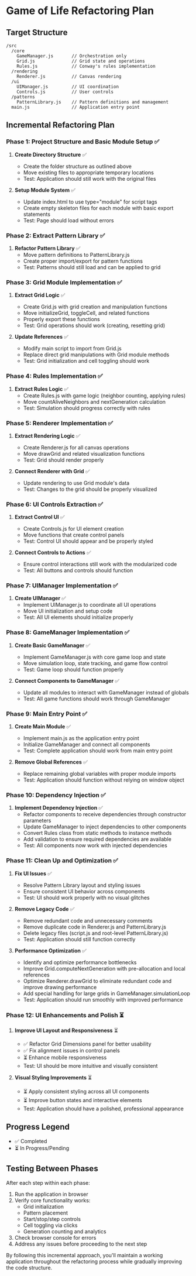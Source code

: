 # Game of Life Refactoring Plan

## Target Structure
```
/src
  /core
    GameManager.js       // Orchestration only
    Grid.js              // Grid state and operations
    Rules.js             // Conway's rules implementation
  /rendering
    Renderer.js          // Canvas rendering
  /ui
    UIManager.js         // UI coordination
    Controls.js          // User controls
  /patterns
    PatternLibrary.js    // Pattern definitions and management
  main.js                // Application entry point
```

## Incremental Refactoring Plan

### Phase 1: Project Structure and Basic Module Setup ✅
1. **Create Directory Structure** ✅
   - Create the folder structure as outlined above
   - Move existing files to appropriate temporary locations
   - Test: Application should still work with the original files

2. **Setup Module System** ✅
   - Update index.html to use type="module" for script tags
   - Create empty skeleton files for each module with basic export statements
   - Test: Page should load without errors

### Phase 2: Extract Pattern Library ✅
1. **Refactor Pattern Library** ✅
   - Move pattern definitions to PatternLibrary.js
   - Create proper import/export for pattern functions
   - Test: Patterns should still load and can be applied to grid

### Phase 3: Grid Module Implementation ✅
1. **Extract Grid Logic** ✅
   - Create Grid.js with grid creation and manipulation functions
   - Move initializeGrid, toggleCell, and related functions
   - Properly export these functions
   - Test: Grid operations should work (creating, resetting grid)

2. **Update References** ✅
   - Modify main script to import from Grid.js
   - Replace direct grid manipulations with Grid module methods
   - Test: Grid initialization and cell toggling should work

### Phase 4: Rules Implementation ✅
1. **Extract Rules Logic** ✅
   - Create Rules.js with game logic (neighbor counting, applying rules)
   - Move countAliveNeighbors and nextGeneration calculation
   - Test: Simulation should progress correctly with rules

### Phase 5: Renderer Implementation ✅
1. **Extract Rendering Logic** ✅
   - Create Renderer.js for all canvas operations
   - Move drawGrid and related visualization functions
   - Test: Grid should render properly

2. **Connect Renderer with Grid** ✅
   - Update rendering to use Grid module's data
   - Test: Changes to the grid should be properly visualized

### Phase 6: UI Controls Extraction ✅
1. **Extract Control UI** ✅
   - Create Controls.js for UI element creation
   - Move functions that create control panels
   - Test: Control UI should appear and be properly styled

2. **Connect Controls to Actions** ✅
   - Ensure control interactions still work with the modularized code
   - Test: All buttons and controls should function

### Phase 7: UIManager Implementation ✅
1. **Create UIManager** ✅
   - Implement UIManager.js to coordinate all UI operations
   - Move UI initialization and setup code
   - Test: All UI elements should initialize properly

### Phase 8: GameManager Implementation ✅
1. **Create Basic GameManager** ✅
   - Implement GameManager.js with core game loop and state
   - Move simulation loop, state tracking, and game flow control
   - Test: Game loop should function properly

2. **Connect Components to GameManager** ✅
   - Update all modules to interact with GameManager instead of globals
   - Test: All game functions should work through GameManager

### Phase 9: Main Entry Point ✅
1. **Create Main Module** ✅
   - Implement main.js as the application entry point
   - Initialize GameManager and connect all components
   - Test: Complete application should work from main entry point

2. **Remove Global References** ✅
   - Replace remaining global variables with proper module imports
   - Test: Application should function without relying on window object

### Phase 10: Dependency Injection ✅
1. **Implement Dependency Injection** ✅
   - Refactor components to receive dependencies through constructor parameters
   - Update GameManager to inject dependencies to other components
   - Convert Rules class from static methods to instance methods
   - Add validation to ensure required dependencies are available
   - Test: All components now work with injected dependencies

### Phase 11: Clean Up and Optimization ✅
1. **Fix UI Issues** ✅
   - Resolve Pattern Library layout and styling issues
   - Ensure consistent UI behavior across components
   - Test: UI should work properly with no visual glitches

2. **Remove Legacy Code** ✅
   - Remove redundant code and unnecessary comments
   - Remove duplicate code in Renderer.js and PatternLibrary.js
   - Delete legacy files (script.js and root-level PatternLibrary.js)
   - Test: Application should still function correctly

3. **Performance Optimization** ✅
   - Identify and optimize performance bottlenecks
   - Improve Grid.computeNextGeneration with pre-allocation and local references
   - Optimize Renderer.drawGrid to eliminate redundant code and improve drawing performance
   - Add special handling for large grids in GameManager.simulationLoop
   - Test: Application should run smoothly with improved performance

### Phase 12: UI Enhancements and Polish ⏳
1. **Improve UI Layout and Responsiveness** ⏳
   - ✅ Refactor Grid Dimensions panel for better usability
   - ✅ Fix alignment issues in control panels
   - ⏳ Enhance mobile responsiveness
   - Test: UI should be more intuitive and visually consistent

2. **Visual Styling Improvements** ⏳
   - ⏳ Apply consistent styling across all UI components
   - ⏳ Improve button states and interactive elements
   - Test: Application should have a polished, professional appearance

## Progress Legend
- ✅ Completed
- ⏳ In Progress/Pending

## Testing Between Phases
After each step within each phase:
1. Run the application in browser
2. Verify core functionality works:
   - Grid initialization
   - Pattern placement
   - Start/stop/step controls
   - Cell toggling via clicks
   - Generation counting and analytics
3. Check browser console for errors
4. Address any issues before proceeding to the next step

By following this incremental approach, you'll maintain a working application throughout the refactoring process while gradually improving the code structure.